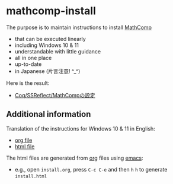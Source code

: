 # mathcomp-install

The purpose is to maintain instructions to install [MathComp](https://math-comp.github.io/)
- that can be executed linearly
- including Windows 10 & 11
- understandable with little guidance
- all in one place
- up-to-date
- in Japanese (片言注意! ^_^)

Here is the result:
- [Coq/SSReflect/MathCompの設定](http://htmlpreview.github.io/?https://github.com/affeldt-aist/mathcomp-install/blob/master/install-jp.html)

## Additional information

Translation of the instructions for Windows 10 & 11 in English:
- [org file](install-windows-en.org)
- [html file](http://htmlpreview.github.com/?https://github.com/affeldt-aist/mathcomp-install/blob/master/install-windows-en.html)

The html files are generated from [org](https://orgmode.org/) files using [emacs](https://www.gnu.org/software/emacs/):
- e.g., open `install.org`, press `C-c C-e` and then `h` `h` to generate `install.html`

